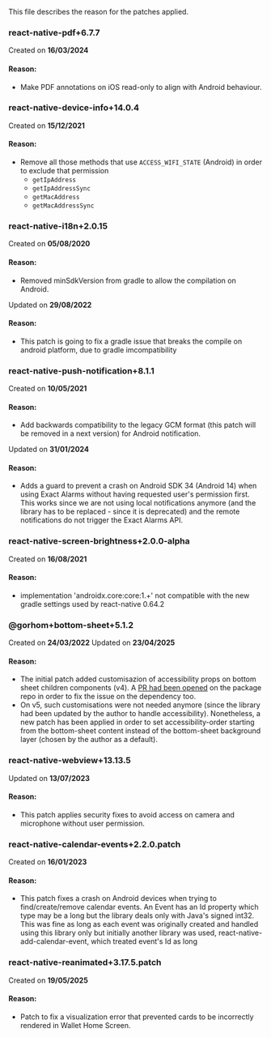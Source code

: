 This file describes the reason for the patches applied.

### react-native-pdf+6.7.7
Created on **16/03/2024**

#### Reason:
- Make PDF annotations on iOS read-only to align with Android behaviour.


### react-native-device-info+14.0.4
Created on **15/12/2021**

#### Reason:
- Remove all those methods that use `ACCESS_WIFI_STATE` (Android) in order to exclude that permission
    - `getIpAddress`
    - `getIpAddressSync`
    - `getMacAddress`
    - `getMacAddressSync`


### react-native-i18n+2.0.15
Created on **05/08/2020**

#### Reason:
- Removed minSdkVersion from gradle to allow the compilation on Android. 

Updated on **29/08/2022**

#### Reason:

- This patch is going to fix a gradle issue that breaks the compile on android platform, due to gradle imcompatibility

### react-native-push-notification+8.1.1
Created on **10/05/2021**

#### Reason:
- Add backwards compatibility to the legacy GCM format (this patch will be removed in a next version) for Android notification.

Updated on **31/01/2024**

#### Reason:
- Adds a guard to prevent a crash on Android SDK 34 (Android 14) when using Exact Alarms without having requested user's permission first.
  This works since we are not using local notifications anymore (and the library has to be replaced - since it is deprecated) and the
  remote notifications do not trigger the Exact Alarms API.

### react-native-screen-brightness+2.0.0-alpha
Created on **16/08/2021**

#### Reason:
- implementation 'androidx.core:core:1.+' not compatible with the new gradle settings used by react-native 0.64.2


### @gorhom+bottom-sheet+5.1.2

Created on **24/03/2022**
Updated on **23/04/2025**

#### Reason:

- The initial patch added customisazion of accessibility props on bottom sheet children components (v4). 
  A [PR had been opened](https://github.com/gorhom/react-native-bottom-sheet/pull/889) on the package repo in order 
  to fix the issue on the dependency too.
- On v5, such customisations were not needed anymore (since the library had been updated by the author to handle 
  accessibility). Nonetheless, a new patch has been applied in order to set accessibility-order starting from
  the bottom-sheet content instead of the bottom-sheet background layer (chosen by the author as a default).


### react-native-webview+13.13.5

Updated on **13/07/2023**

#### Reason:

- This patch applies security fixes to avoid access on camera and microphone without user permission.

### react-native-calendar-events+2.2.0.patch

Created on **16/01/2023**

#### Reason:

- This patch fixes a crash on Android devices when trying to find/create/remove calendar events.
  An Event has an Id property which type may be a long but the library deals only with Java's signed int32.
  This was fine as long as each event was originally created and handled using this library only but 
  initially another library was used, react-native-add-calendar-event, which treated event's Id as long


### react-native-reanimated+3.17.5.patch

Created on **19/05/2025**

#### Reason:

- Patch to fix a visualization error that prevented cards to be incorrectly rendered in Wallet Home Screen.